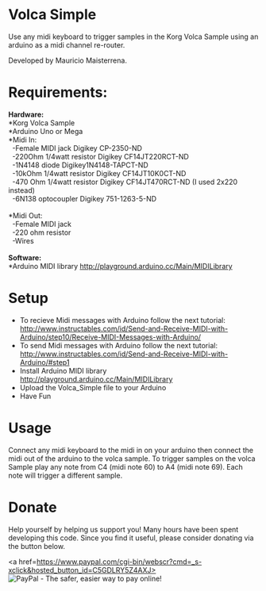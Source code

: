 # Volca Simple
Use any midi keyboard to trigger samples in the Korg Volca Sample using an arduino as a midi channel re-router.

Developed by Mauricio Maisterrena.

# Requirements:

<strong>Hardware:</strong><br>
*Korg Volca Sample <br>
*Arduino Uno or Mega <br>
*Midi In:  <br>
   &nbsp;&nbsp;-Female MIDI jack Digikey CP-2350-ND <br>
   &nbsp;&nbsp;-220Ohm 1/4watt resistor Digikey CF14JT220RCT-ND <br>
   &nbsp;&nbsp;-1N4148 diode Digikey1N4148-TAPCT-ND <br>
   &nbsp;&nbsp;-10kOhm 1/4watt resistor Digikey CF14JT10K0CT-ND <br>
   &nbsp;&nbsp;-470 Ohm 1/4watt resistor Digikey CF14JT470RCT-ND (I used 2x220 instead) <br>
   &nbsp;&nbsp;-6N138 optocoupler Digikey 751-1263-5-ND <br>
 <br>
*Midi Out: <br>
   &nbsp;&nbsp;-Female MIDI jack <br>
   &nbsp;&nbsp;-220 ohm resistor <br>
   &nbsp;&nbsp;-Wires  <br>
   <br>
<strong>Software:</strong> <br>
 *Arduino MIDI library http://playground.arduino.cc/Main/MIDILibrary <br>


# Setup
* To recieve Midi messages with Arduino follow the next tutorial: http://www.instructables.com/id/Send-and-Receive-MIDI-with-Arduino/step10/Receive-MIDI-Messages-with-Arduino/
* To send Midi messages with Arduino follow the next tutorial: http://www.instructables.com/id/Send-and-Receive-MIDI-with-Arduino/#step1
* Install Arduino MIDI library http://playground.arduino.cc/Main/MIDILibrary
* Upload the Volca_Simple file to your Arduino
* Have Fun

# Usage
Connect any midi keyboard to the midi in on your arduino then connect the midi out of the arduino to the volca sample.
To trigger samples on the volca Sample play any note from C4 (midi note 60) to A4 (midi note 69). Each note will trigger a different sample.

# Donate

Help yourself by helping us support you! Many hours have been spent developing this code. Since you find it useful, please consider donating via the button below.

<a href=https://www.paypal.com/cgi-bin/webscr?cmd=_s-xclick&hosted_button_id=C5GDLRY5Z4AXJ><img src="https://www.paypalobjects.com/en_US/i/btn/btn_donate_LG.gif" alt="PayPal - The safer, easier way to pay online!" /></a>
